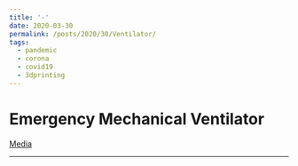 ```yaml
---
title: '-'
date: 2020-03-30
permalink: /posts/2020/30/Ventilator/
tags:
  - pandemic
  - corona
  - covid19
  - 3dprinting
---
```


# Emergency Mechanical Ventilator

[Media](https://www.uchile.cl/noticias/163147/prototipo-de-ventilador-mecanico-u-chile-entrara-a-fase-de-pilotaje)

------